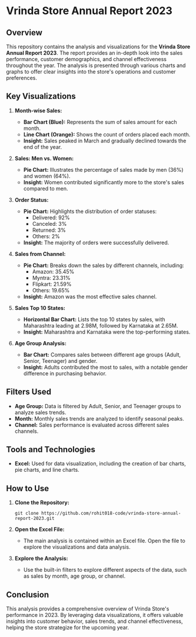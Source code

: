 # Vrinda Store Annual Report 2023

## Overview

This repository contains the analysis and visualizations for the **Vrinda Store Annual Report 2023**. The report provides an in-depth look into the sales performance, customer demographics, and channel effectiveness throughout the year. The analysis is presented through various charts and graphs to offer clear insights into the store's operations and customer preferences.

## Key Visualizations

1. **Month-wise Sales:**
   - **Bar Chart (Blue):** Represents the sum of sales amount for each month.
   - **Line Chart (Orange):** Shows the count of orders placed each month.
   - **Insight:** Sales peaked in March and gradually declined towards the end of the year.

2. **Sales: Men vs. Women:**
   - **Pie Chart:** Illustrates the percentage of sales made by men (36%) and women (64%).
   - **Insight:** Women contributed significantly more to the store's sales compared to men.

3. **Order Status:**
   - **Pie Chart:** Highlights the distribution of order statuses:
     - Delivered: 92%
     - Canceled: 3%
     - Returned: 3%
     - Others: 2%
   - **Insight:** The majority of orders were successfully delivered.

4. **Sales from Channel:**
   - **Pie Chart:** Breaks down the sales by different channels, including:
     - Amazon: 35.45%
     - Myntra: 23.31%
     - Flipkart: 21.59%
     - Others: 19.65%
   - **Insight:** Amazon was the most effective sales channel.

5. **Sales Top 10 States:**
   - **Horizontal Bar Chart:** Lists the top 10 states by sales, with Maharashtra leading at 2.98M, followed by Karnataka at 2.65M.
   - **Insight:** Maharashtra and Karnataka were the top-performing states.

6. **Age Group Analysis:**
   - **Bar Chart:** Compares sales between different age groups (Adult, Senior, Teenager) and gender.
   - **Insight:** Adults contributed the most to sales, with a notable gender difference in purchasing behavior.

## Filters Used

- **Age Group:** Data is filtered by Adult, Senior, and Teenager groups to analyze sales trends.
- **Month:** Monthly sales trends are analyzed to identify seasonal peaks.
- **Channel:** Sales performance is evaluated across different sales channels.

## Tools and Technologies

- **Excel:** Used for data visualization, including the creation of bar charts, pie charts, and line charts.

## How to Use

1. **Clone the Repository:**
   ```
   git clone https://github.com/rohit018-code/vrinda-store-annual-report-2023.git
   ```
2. **Open the Excel File:**
   - The main analysis is contained within an Excel file. Open the file to explore the visualizations and data analysis.

3. **Explore the Analysis:**
   - Use the built-in filters to explore different aspects of the data, such as sales by month, age group, or channel.

## Conclusion

This analysis provides a comprehensive overview of Vrinda Store's performance in 2023. By leveraging data visualizations, it offers valuable insights into customer behavior, sales trends, and channel effectiveness, helping the store strategize for the upcoming year.
